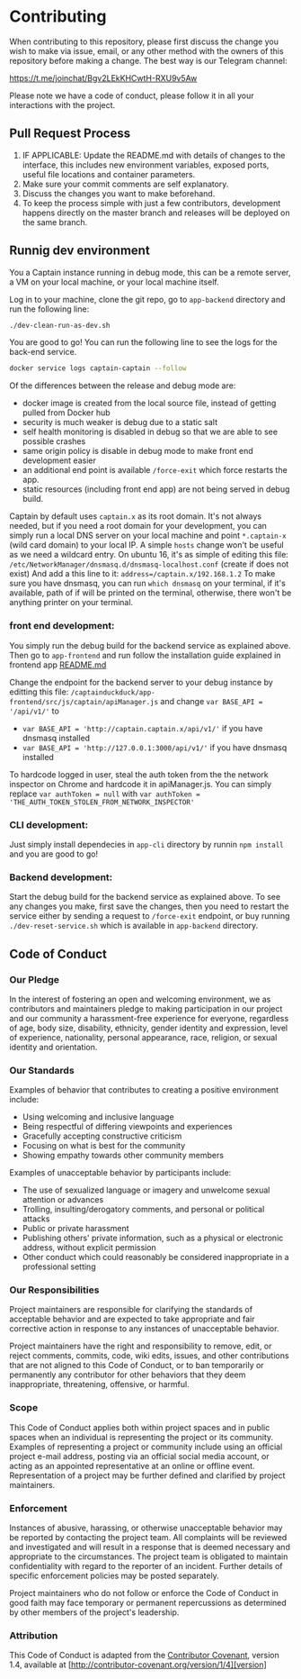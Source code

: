 # Contributing

When contributing to this repository, please first discuss the change you wish to make via issue,
email, or any other method with the owners of this repository before making a change. The best way is our Telegram channel:

https://t.me/joinchat/Bgv2LEkKHCwtH-RXU9v5Aw


Please note we have a code of conduct, please follow it in all your interactions with the project.

## Pull Request Process

1. IF APPLICABLE: Update the README.md with details of changes to the interface, this includes new environment 
   variables, exposed ports, useful file locations and container parameters.
2. Make sure your commit comments are self explanatory.
3. Discuss the changes you want to make beforehand.
4. To keep the process simple with just a few contributors, development happens directly on the master branch
   and releases will be deployed on the same branch.
   
## Runnig dev environment

You a Captain instance running in debug mode, this can be a remote server, a VM on your local machine,
or your local machine itself.

Log in to your machine, clone the git repo, go to `app-backend` directory and run the following line:

```bash
./dev-clean-run-as-dev.sh
```
You are good to go! You can run the following line to see the logs for the back-end service.

```bash
docker service logs captain-captain --follow
```
Of the differences between the release and debug mode are:
- docker image is created from the local source file, instead of getting pulled from Docker hub
- security is much weaker is debug due to a static salt
- self health monitoring is disabled in debug so that we are able to see possible crashes
- same origin policy is disable in debug mode to make front end development easier
- an additional end point is available `/force-exit` which force restarts the app.
- static resources (including front end app) are not being served in debug build.

Captain by default uses `captain.x` as its root domain. It's not always needed, but if you need a root
domain for your development, you can simply run a local DNS server on your local machine and point
`*.captain-x` (wild card domain) to your local IP. A simple `hosts` change won't be useful as we need a wildcard entry.
On ubuntu 16, it's as simple of editing this file:
`/etc/NetworkManager/dnsmasq.d/dnsmasq-localhost.conf` (create if does not exist)
And add a this line to it: `address=/captain.x/192.168.1.2`
To make sure you have dnsmasq, you can run `which dnsmasq` on your terminal, if it's available,
path of if will be printed on the terminal, otherwise, there won't be anything printer on your terminal.


### front end development:
You simply run the debug build for the backend service as explained above.
Then go to `app-frontend` and run follow the installation guide explained in
frontend app [README.md](https://github.com/githubsaturn/captainduckduck/tree/master/app-frontend#installation)

Change the endpoint for the backend server to your debug instance by editting this file:
`/captainduckduck/app-frontend/src/js/captain/apiManager.js` and
change `var BASE_API = '/api/v1/'` to 
- `var BASE_API = 'http://captain.captain.x/api/v1/'` if you have dnsmasq installed
- `var BASE_API = 'http://127.0.0.1:3000/api/v1/'` if you have dnsmasq installed

To hardcode logged in user, steal the auth token from the the network inspector on Chrome and hardcode it in apiManager.js.
You can simply replace `var authToken = null` with `var authToken = 'THE_AUTH_TOKEN_STOLEN_FROM_NETWORK_INSPECTOR'`

### CLI development:
Just simply install dependecies in `app-cli` directory by runnin `npm install` and you are good to go!

### Backend development:
Start the debug build for the backend service as explained above. To see any changes you make,
first save the changes, then you need to restart the service either by sending a request to `/force-exit` endpoint,
or buy running `./dev-reset-service.sh` which is available in `app-backend` directory.

## Code of Conduct

### Our Pledge

In the interest of fostering an open and welcoming environment, we as
contributors and maintainers pledge to making participation in our project and
our community a harassment-free experience for everyone, regardless of age, body
size, disability, ethnicity, gender identity and expression, level of experience,
nationality, personal appearance, race, religion, or sexual identity and
orientation.

### Our Standards

Examples of behavior that contributes to creating a positive environment
include:

* Using welcoming and inclusive language
* Being respectful of differing viewpoints and experiences
* Gracefully accepting constructive criticism
* Focusing on what is best for the community
* Showing empathy towards other community members

Examples of unacceptable behavior by participants include:

* The use of sexualized language or imagery and unwelcome sexual attention or
advances
* Trolling, insulting/derogatory comments, and personal or political attacks
* Public or private harassment
* Publishing others' private information, such as a physical or electronic
  address, without explicit permission
* Other conduct which could reasonably be considered inappropriate in a
  professional setting

### Our Responsibilities

Project maintainers are responsible for clarifying the standards of acceptable
behavior and are expected to take appropriate and fair corrective action in
response to any instances of unacceptable behavior.

Project maintainers have the right and responsibility to remove, edit, or
reject comments, commits, code, wiki edits, issues, and other contributions
that are not aligned to this Code of Conduct, or to ban temporarily or
permanently any contributor for other behaviors that they deem inappropriate,
threatening, offensive, or harmful.

### Scope

This Code of Conduct applies both within project spaces and in public spaces
when an individual is representing the project or its community. Examples of
representing a project or community include using an official project e-mail
address, posting via an official social media account, or acting as an appointed
representative at an online or offline event. Representation of a project may be
further defined and clarified by project maintainers.

### Enforcement

Instances of abusive, harassing, or otherwise unacceptable behavior may be
reported by contacting the project team. All
complaints will be reviewed and investigated and will result in a response that
is deemed necessary and appropriate to the circumstances. The project team is
obligated to maintain confidentiality with regard to the reporter of an incident.
Further details of specific enforcement policies may be posted separately.

Project maintainers who do not follow or enforce the Code of Conduct in good
faith may face temporary or permanent repercussions as determined by other
members of the project's leadership.

### Attribution

This Code of Conduct is adapted from the [Contributor Covenant][homepage], version 1.4,
available at [http://contributor-covenant.org/version/1/4][version]

[homepage]: http://contributor-covenant.org
[version]: http://contributor-covenant.org/version/1/4/
